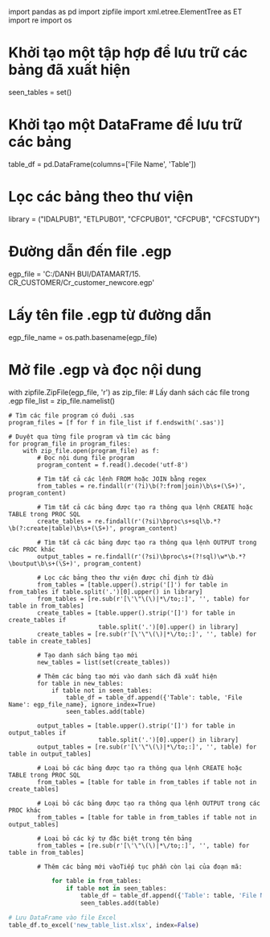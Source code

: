 import pandas as pd
import zipfile
import xml.etree.ElementTree as ET
import re
import os

# Khởi tạo một tập hợp để lưu trữ các bảng đã xuất hiện
seen_tables = set()

# Khởi tạo một DataFrame để lưu trữ các bảng
table_df = pd.DataFrame(columns=['File Name', 'Table'])

# Lọc các bảng theo thư viện
library = ("IDALPUB1", "ETLPUB01", "CFCPUB01", "CFCPUB", "CFCSTUDY")

# Đường dẫn đến file .egp
egp_file = 'C:/DANH BUI/DATAMART/15. CR_CUSTOMER/Cr_customer_newcore.egp'

# Lấy tên file .egp từ đường dẫn
egp_file_name = os.path.basename(egp_file)

# Mở file .egp và đọc nội dung
with zipfile.ZipFile(egp_file, 'r') as zip_file:
    # Lấy danh sách các file trong .egp
    file_list = zip_file.namelist()

    # Tìm các file program có đuôi .sas
    program_files = [f for f in file_list if f.endswith('.sas')]

    # Duyệt qua từng file program và tìm các bảng
    for program_file in program_files:
        with zip_file.open(program_file) as f:
            # Đọc nội dung file program
            program_content = f.read().decode('utf-8')

            # Tìm tất cả các lệnh FROM hoặc JOIN bằng regex
            from_tables = re.findall(r'(?i)\b(?:from|join)\b\s+(\S+)', program_content)

            # Tìm tất cả các bảng được tạo ra thông qua lệnh CREATE hoặc TABLE trong PROC SQL
            create_tables = re.findall(r'(?si)\bproc\s+sql\b.*?\b(?:create|table)\b\s+(\S+)', program_content)

            # Tìm tất cả các bảng được tạo ra thông qua lệnh OUTPUT trong các PROC khác
            output_tables = re.findall(r'(?si)\bproc\s+(?!sql)\w*\b.*?\boutput\b\s+(\S+)', program_content)

            # Lọc các bảng theo thư viện được chỉ định từ đầu
            from_tables = [table.upper().strip('[]') for table in from_tables if table.split('.')[0].upper() in library]
            from_tables = [re.sub(r'[\'\"\(\)|*\/to;:]', '', table) for table in from_tables]
            create_tables = [table.upper().strip('[]') for table in create_tables if
                             table.split('.')[0].upper() in library]
            create_tables = [re.sub(r'[\'\"\(\)|*\/to;:]', '', table) for table in create_tables]

            # Tạo danh sách bảng tạo mới
            new_tables = list(set(create_tables))

            # Thêm các bảng tạo mới vào danh sách đã xuất hiện
            for table in new_tables:
                if table not in seen_tables:
                    table_df = table_df.append({'Table': table, 'File Name': egp_file_name}, ignore_index=True)
                    seen_tables.add(table)

            output_tables = [table.upper().strip('[]') for table in output_tables if
                             table.split('.')[0].upper() in library]
            output_tables = [re.sub(r'[\'\"\(\)|*\/to;:]', '', table) for table in output_tables]

            # Loại bỏ các bảng được tạo ra thông qua lệnh CREATE hoặc TABLE trong PROC SQL
            from_tables = [table for table in from_tables if table not in create_tables]

            # Loại bỏ các bảng được tạo ra thông qua lệnh OUTPUT trong các PROC khác
            from_tables = [table for table in from_tables if table not in output_tables]

            # Loại bỏ các ký tự đặc biệt trong tên bảng
            from_tables = [re.sub(r'[\'\"\(\)|*\/to;:]', '', table) for table in from_tables]

            # Thêm các bảng mới vàoTiếp tục phần còn lại của đoạn mã:

```python
            for table in from_tables:
                if table not in seen_tables:
                    table_df = table_df.append({'Table': table, 'File Name': egp_file_name}, ignore_index=True)
                    seen_tables.add(table)

# Lưu DataFrame vào file Excel
table_df.to_excel('new_table_list.xlsx', index=False)
